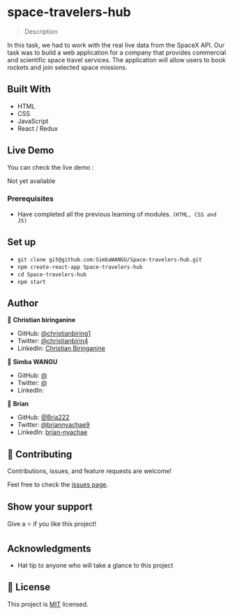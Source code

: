 # space-travelers-hub

> Description

In this task, we had to work with the real live data from the SpaceX API. Our task was to build a web application for a company that provides commercial and scientific space travel services. The application will allow users to book rockets and join selected space missions.

## Built With

- HTML
- CSS
- JavaScript
- React / Redux

## Live Demo

You can check the live demo :

Not yet available

### Prerequisites

- Have completed all the previous learning of modules.
  `(HTML, CSS and JS)`

## Set up

- `git clone git@github.com:SimbaWANGU/Space-travelers-hub.git`
- `npm create-react-app Space-travelers-hub`
- `cd Space-travelers-hub`
- `npm start`

## Author

👤 **Christian biringanine**

- GitHub: [@christianbiring1](https://github.com/christianbiring1)
- Twitter: [@christianbirin4](https://twitter.com/christianbirin4)
- LinkedIn: [Christian Biringanine](https://linkedin.com/in/christian-biringanine/)

👤 **Simba WANGU**

- GitHub: [@](https://github.com/SimbaWANGU)
- Twitter: [@](https://twitter.com/)
- LinkedIn: [](https://linkedin.com/in//)

👤 **Brian**

- GitHub: [@Bria222](https://github.com/Bria222)
- Twitter: [@briannyachae9](https://twitter.com/briannyachae)
- LinkedIn: [brian-nyachae](https://linkedin.com/in/brian-nyachae/)

## 🤝 Contributing

Contributions, issues, and feature requests are welcome!

Feel free to check the [issues page](../../issues/).

## Show your support

Give a ⭐️ if you like this project!

## Acknowledgments

- Hat tip to anyone who will take a glance to this project

## 📝 License

This project is [MIT](./MIT.md) licensed.
